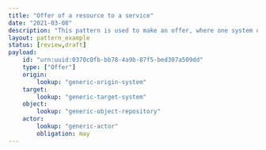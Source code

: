 ```yaml
---
title: "Offer of a resource to a service"
date: "2021-03-08"
description: "This pattern is used to make an offer, where one system offers one of its resources for some activity to be conducted by a second system."
layout: pattern_example
status: [review,draft]
payload:
    id: "urn:uuid:0370c0fb-bb78-4a9b-87f5-bed307a509dd"
    type: ["Offer"]
    origin:
        lookup: "generic-origin-system"
    target:
        lookup: "generic-target-system"
    object:
        lookup: "generic-object-repository"
    actor:
        lookup: "generic-actor"
        obligation: may
---
```

